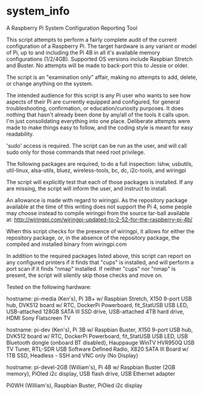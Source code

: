# system_info
A Raspberry Pi System Configuration Reporting Tool

This script attempts to perform a fairly complete audit of the current
configuration of a Raspberry Pi.  The target hardware is any variant or
model of Pi, up to and including the Pi 4B in all it's available memory
configurations (1/2/4GB).  Supported OS versions include Raspbian Stretch
and Buster.  No attempts will be made to back-port this to Jessie or older.

The script is an "examination only" affair, making no attempts to add,
delete, or change anything on the system.

The intended audience for this script is any Pi user who wants to see how
aspects of their Pi are currently equipped and configured, for general
troubleshooting, confirmation, or education/curiosity purposes.  It does
nothing that hasn't already been done by any/all of the tools it calls upon.
I'm just consolidating everything into one place.  Deliberate attempts were
made to make things easy to follow, and the coding style is meant for easy
readability.

'sudo' access is required.  The script can be run as the user, and will
call sudo only for those commands that need root privilege.

The following packages are required, to do a full inspection:
  lshw, usbutils, util-linux, alsa-utils, bluez, wireless-tools, bc, dc,
  i2c-tools, and wiringpi

The script will explicitly test that each of those packages is installed.
If any are missing, the script will inform the user, and instruct to install.

An allowance is made with regard to wiringpi.  As the repository package
available at the time of this writing does not support the Pi 4, some
people may choose instead to compile wiringpi from the source tar-ball
available at:
http://wiringpi.com/wiringpi-updated-to-2-52-for-the-raspberry-pi-4b/

When this script checks for the presence of wiringpi, it allows for either
the repository package, or, in the absence of the repository package,
the compiled and installed binary from wiringpi.com

In addition to the required packages listed above, this script can report
on any configured printers if it finds that "cups" is installed, and will
perform a port scan if it finds "nmap" installed.  If neither "cups" nor
"nmap" is present, the script will silently skip those checks and move on.
 
Tested on the following hardware:

  hostname: pi-media (Ken's),
  Pi 3B+ w/ Raspbian Stretch,
  X150 9-port USB hub,
  DVK512 board w/ RTC,
  DockerPi Powerboard,
  fit_StatUSB USB LED,
  USB-attached 128GB SATA III SSD drive,
  USB-attached 4TB hard drive,
  HDMI Sony Flatscreen TV

  hostname: pi-dev (Ken's),
  Pi 3B w/ Raspbian Buster,
  X150 9-port USB hub,
  DVK512 board w/ RTC,
  DockerPi Powerboard,
  fit_StatUSB USB LED,
  USB Bluetooth dongle (onboard BT disabled),
  Hauppauge WinTV HVR950Q USB TV Tuner,
  RTL-SDR USB Software Defined Radio,
  X820 SATA III Board w/ 1TB SSD,
  Headless - SSH and VNC only (No Display)

  hostname: pi-devel-2GB (William's),
  Pi 4B w/ Raspbian Buster (2GB memory),
  PiOled i2c display,
  USB flash drive,
  USB Ethernet adapter

  Pi0WH (William's),
  Raspbian Buster,
  PiOled i2c display
